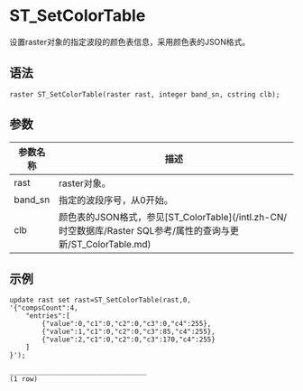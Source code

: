 # ST\_SetColorTable

设置raster对象的指定波段的颜色表信息，采用颜色表的JSON格式。

## 语法

```
raster ST_SetColorTable(raster rast, integer band_sn, cstring clb);
```

## 参数

|参数名称|描述|
|----|--|
|rast|raster对象。|
|band\_sn|指定的波段序号，从0开始。|
|clb|颜色表的JSON格式，参见[ST\_ColorTable](/intl.zh-CN/时空数据库/Raster SQL参考/属性的查询与更新/ST_ColorTable.md)|

## 示例

```
update rast set rast=ST_SetColorTable(rast,0, 
'{"compsCount":4,
    "entries":[
        {"value":0,"c1":0,"c2":0,"c3":0,"c4":255},
        {"value":1,"c1":0,"c2":0,"c3":85,"c4":255},
        {"value":2,"c1":0,"c2":0,"c3":170,"c4":255}
    ]
}');

__________________________________
(1 row)
```

